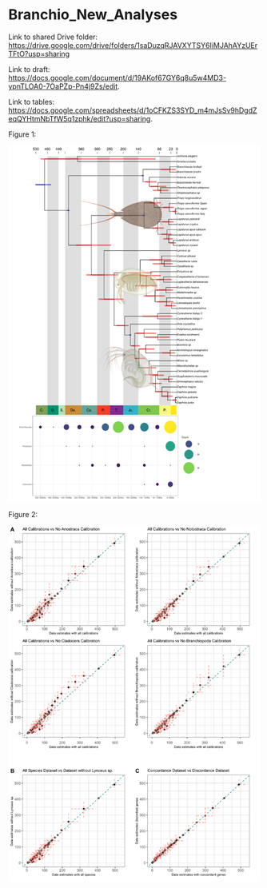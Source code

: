 # Branchio_New_Analyses
Link to shared Drive folder: https://drive.google.com/drive/folders/1saDuzqRJAVXYTSY6IiMJAhAYzUErTFtO?usp=sharing

Link to draft: https://docs.google.com/document/d/19AKof67GY6q8u5w4MD3-ypnTLOA0-7OaPZp-Pn4j9Zs/edit.

Link to tables: https://docs.google.com/spreadsheets/d/1oCFKZS3SYD_m4mJsSv9hDgdZeqQYHtmNbTfW5q1zphk/edit?usp=sharing.

Figure 1:

![image text](FIGURE/Figure1_white_bg.png)

Figure 2:

![image text](FIGURE/Figure2.png)

